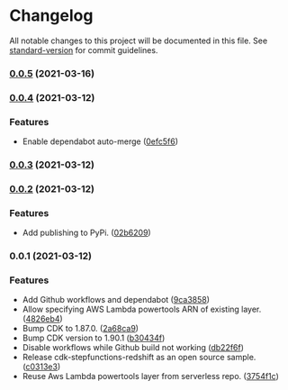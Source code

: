# Changelog

All notable changes to this project will be documented in this file. See [standard-version](https://github.com/conventional-changelog/standard-version) for commit guidelines.

### [0.0.5](https://github.com/aws-samples/cdk-stepfunctions-redshift/compare/v0.0.4...v0.0.5) (2021-03-16)

### [0.0.4](https://github.com/aws-samples/cdk-stepfunctions-redshift/compare/v0.0.3...v0.0.4) (2021-03-12)


### Features

* Enable dependabot auto-merge ([0efc5f6](https://github.com/aws-samples/cdk-stepfunctions-redshift/commit/0efc5f6be40047075e9ebd46e5c3383f3828fa6c))

### [0.0.3](https://github.com/aws-samples/cdk-stepfunctions-redshift/compare/v0.0.2...v0.0.3) (2021-03-12)

### [0.0.2](https://github.com/aws-samples/cdk-stepfunctions-redshift/compare/v0.0.1...v0.0.2) (2021-03-12)


### Features

* Add publishing to PyPi. ([02b6209](https://github.com/aws-samples/cdk-stepfunctions-redshift/commit/02b62097d0a212990561a705ead3b1bfc8031e28))

### 0.0.1 (2021-03-12)


### Features

* Add Github workflows and dependabot ([9ca3858](https://github.com/aws-samples/cdk-stepfunctions-redshift/commit/9ca3858346c738c8fee2ba343f07369cad0bc740))
* Allow specifying AWS Lambda powertools ARN of existing layer. ([4826eb4](https://github.com/aws-samples/cdk-stepfunctions-redshift/commit/4826eb46b875214541f8e72d04d9af0443e999e1))
* Bump CDK to 1.87.0. ([2a68ca9](https://github.com/aws-samples/cdk-stepfunctions-redshift/commit/2a68ca91c0bbab667271bda2ee46bc0771ba69db))
* Bump CDK version to 1.90.1 ([b30434f](https://github.com/aws-samples/cdk-stepfunctions-redshift/commit/b30434f59939879e608d0e85d55eb1111664ef3e))
* Disable workflows while Github build not working ([db22f6f](https://github.com/aws-samples/cdk-stepfunctions-redshift/commit/db22f6fef371d40eadf6cc76985fbfed81391b0b))
* Release cdk-stepfunctions-redshift as an open source sample. ([c0313e3](https://github.com/aws-samples/cdk-stepfunctions-redshift/commit/c0313e350990f0a5bbaa7c6d31cff6224330a77a))
* Reuse Aws Lambda powertools layer from serverless repo. ([3754f1c](https://github.com/aws-samples/cdk-stepfunctions-redshift/commit/3754f1c4b778db2305029dbfc36371a92571eb20))

